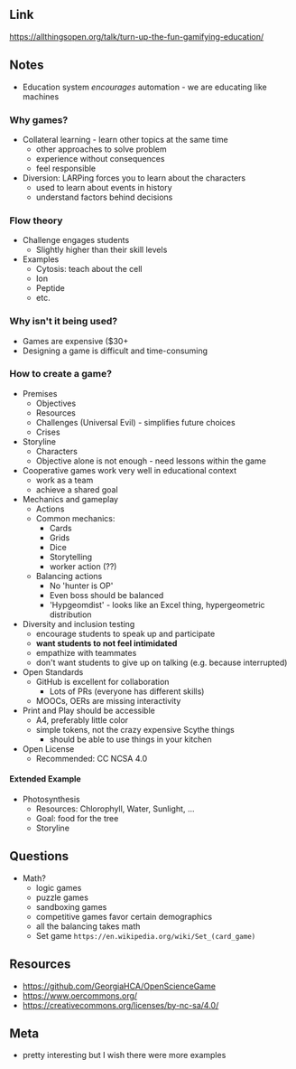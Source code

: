 ## Link

https://allthingsopen.org/talk/turn-up-the-fun-gamifying-education/

## Notes

- Education system _encourages_ automation - we are educating like machines

### Why games?

- Collateral learning - learn other topics at the same time
  - other approaches to solve problem
  - experience without consequences
  - feel responsible
- Diversion: LARPing forces you to learn about the characters
  - used to learn about events in history
  - understand factors behind decisions

### Flow theory

- Challenge engages students
  - Slightly higher than their skill levels
- Examples
  - Cytosis: teach about the cell
  - Ion
  - Peptide
  - etc.

### Why isn't it being used?

- Games are expensive ($30+
- Designing a game is difficult and time-consuming

### How to create a game?

- Premises
  - Objectives
  - Resources
  - Challenges (Universal Evil) - simplifies future choices
  - Crises
- Storyline
  - Characters
  - Objective alone is not enough - need lessons within the game
- Cooperative games work very well in educational context
  - work as a team
  - achieve a shared goal
- Mechanics and gameplay
  - Actions
  - Common mechanics:
    - Cards
    - Grids
    - Dice
    - Storytelling
    - worker action (??)
  - Balancing actions
    - No 'hunter is OP'
    - Even boss should be balanced
    - 'Hypgeomdist' - looks like an Excel thing, hypergeometric distribution
- Diversity and inclusion testing
  - encourage students to speak up and participate
  - **want students to not feel intimidated**
  - empathize with teammates
  - don't want students to give up on talking (e.g. because interrupted)
- Open Standards
  - GitHub is excellent for collaboration
    - Lots of PRs (everyone has different skills)
  - MOOCs, OERs are missing interactivity
- Print and Play should be accessible
  - A4, preferably little color
  - simple tokens, not the crazy expensive Scythe things
    - should be able to use things in your kitchen
- Open License
  - Recommended: CC NCSA 4.0

#### Extended Example

- Photosynthesis
  - Resources: Chlorophyll, Water, Sunlight, ...
  - Goal: food for the tree
  - Storyline

## Questions

- Math?
  - logic games
  - puzzle games
  - sandboxing games
  - competitive games favor certain demographics
  - all the balancing takes math
  - Set game `https://en.wikipedia.org/wiki/Set_(card_game)`

## Resources

- https://github.com/GeorgiaHCA/OpenScienceGame
- https://www.oercommons.org/
- https://creativecommons.org/licenses/by-nc-sa/4.0/

## Meta

- pretty interesting but I wish there were more examples

